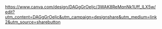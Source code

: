 https://www.canva.com/design/DAGgGrOeIjc/3WAK8ReMqnNk1Uff_lLX5w/edit?utm_content=DAGgGrOeIjc&utm_campaign=designshare&utm_medium=link2&utm_source=sharebutton
